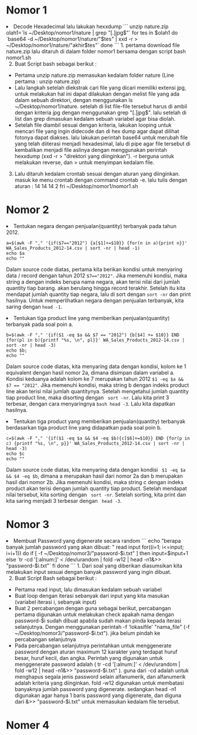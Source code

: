 # Nomor 1
<li> Decode Hexadecimal lalu lakukan hexxdump
  ```
unzip nature.zip
olah1=`ls ~/Desktop/nomor1/nature | grep "[.]jpg$"`
for tes in $olah1
do
        `base64 -d ~/Desktop/nomor1/nature/"$tes" | xxd -r > ~/Desktop/nomor1/nature/"akhir$tes"`
done
  ```
1. pertama download file nature.zip lalu ditaruh di dalam folder nomor1 bersama dengan script bash nomor1.sh

2. Buat Script bash sebagai berikut :
- Pertama unzip nature.zip memasukan kedalam folder nature (Line pertama : unzip nature.zip)
- Lalu langkah setelah diekstrak cari file yang dicari memiliki extensi jpg, untuk melakukan hal ini dapat dilakukan dengan melist file yang ada dalam sebuah direktori, dengan menggunakan ls ~/Desktop/nomor1/nature. setelah di list file-file tersebut harus di ambil dengan kriteria jpg dengan menggunakan grep "[.]jpg$". lalu setelah di list dan grep dimasukan kedalam sebuah variabel agar bisa diolah.
- Setelah file diambil sesuai dengan kriteria, lakukan looping untuk mencari file yang ingin didecode dan di hex dump agar dapat dilihat fotonya dapat diakses. lalu lakukan perintah base64 untuk merubah file yang telah diiterasi menjadi hexadesimal, lalu di pipe agar file tersebut di kembalikan menjadi file aslinya dengan menggunakan perintah hexxdump (xxd -r > "direktori yang diinginkan"). -r berguna untuk melakukan reverse, dan > untuk menyimpan kedalam file.

3.  Lalu ditaruh kedalam crontab sesuai dengan aturan yang diinginkan. masuk ke menu crontab dengan command  crontab -e. lalu tulis dengan aturan : 14 14 14 2 fri ~/Desktop/nomor1/nomor1.sh

# Nomor 2

<li>Tentukan negara dengan penjualan(quantity) terbanyak pada tahun 2012.
  
  ```
  a=$(awk -F "," '{if($7=="2012") {a[$1]+=$10}} {for(n in a){print n}}' WA_Sales_Products_2012-14.csv | sort -nr | head -1)
  echo $a
  echo ""
  ```
  
  Dalam source code diatas, pertama kita berikan kondisi untuk menyaring data / record dengan tahun 2012 ```$7=="2012"```. Jika memenuhi kondisi, maka string a dengan indeks berupa nama negara, akan terisi nilai dari jumlah quantity tiap barang. akan berulang hingga record terakhir. Setelah itu kita mendapat jumlah quantity tiap negara, lalu di sort dengan ``` sort -nr ``` dan print hasilnya. Untuk memperlihatkan negara dengan penjualan terbanyak, kita saring dengan ```head -1```. 
  
<li>Tentukan tiga product line yang memberikan penjualan(quantity) terbanyak pada soal poin a.
  
  ```
  b=$(awk -F "," '{if($1 -eq $a && $7 == "2012") {b[$4] += $10}} END {for(pl in b){printf "%s, \n", pl}}' WA_Sales_Products_2012-14.csv | sort -nr | head -3)
  echo $b;
  echo ""
  ```
  
  Dalam source code diatas, kita menyaring data dengan kondisi, kolom ke 1 equivalent dengan hasil nomor 2a, dimana disimpan dalam variabel a. Kondisi keduanya adalah kolom ke 7 merupakan tahun 2012 ``` $1 -eq $a && $7 == "2012" ```. Jika memenuhi kondisi, maka string b dengan indeks product line akan terisi nilai jumlah quantitynya. Setelah mengetahui jumlah quantity tiap product line, maka disorting dengan ``` sort -nr```. Lalu kita print 3 terbesar, dengan cara menyaringnya ```bash head -3```. Lalu kita dapatkan hasilnya.
<li>Tentukan tiga product yang memberikan penjualan(quantity) terbanyak berdasarkan tiga product line yang didapatkan pada soal poin b.
  
  ```
  c=$(awk -F "," '{if($1 -eq $a && $4 -eq $b){c[$6]+=$10}} END {for(p in c) {printf "%s, \n", p}}' WA_Sales_Products_2012-14.csv | sort -nr | head -3)
  echo $c
  echo ""
  ```
  Dalam source code diatas, kita menyaring data dengan kondisi ``` $1 -eq $a && $4 -eq $b```, dimana a merupakan hasil dari nomor 2a dan b merupakan hasil dari nomor 2b. Jika memenuhi kondisi, maka string c dengan indeks product akan terisi dengan jumlah quantity tiap product. Setelah mendapat nilai tersebut, kita sorting dengan ``` sort -nr```. Setelah sorting, kita print dan kita saring menjadi 3 terbesar dengan ``` head -3```.

# Nomor 3
<li>Membuat Password yang digenerate secara random
  ```
echo "berapa banyak jumlah password yang akan dibuat: "
read input
for((i=1; i<=input; i=i+1))
do
        if [ -f ~/Desktop/nomor3/"password-$i.txt" ]
        then input=$input+1
        else
                `tr -cd '[:alnum:]' < /dev/urandom | fold -w12 | head -n1&>> "password-$i.txt"`
        fi
done
```
1. Dari soal yang diberikan diasumsikan kita melakukan input sesuai dengan banyak password yang ingin dibuat.

2. Buat Script Bash sebagai berikut :
- Pertama read input, lalu dimasukan kedalam sebuah variabel
- Buat loop dengan iterasi sebanyak dari input yang kita masukan (variabel iterasi i, sebanyak input)
- Buat 2 percabangan dengan guna sebagai berikut, percabangan pertama digunakan untuk melakukan check apakah nama dengan password-$i sudah dibuat apabila sudah makan pinda kepada iterasi selanjutnya. Dengan menggunakan perintah  -f 'lokasifile' "nama_file" (-f ~/Desktop/nomor3/"password-$i.txt"). jika belum pindah ke percabangan selanjutnya
- Pada percabangan selanjutnya perintahkan untuk menggenerate password dengan aturan maximum 12 karakter yang terdapat huruf besar, huruf kecil, dan angka. Perintah yang digunakan untuk menggenerate password adalah ( tr -cd '[:alnum:]'  < /dev/urandom | fold -w12 | head -n1&>> "password-$i.txt" ). guna dari -cd adalah untuk menghapus segala jenis password selain alfanumerik, dan alfanumerik adalah kriteria yang diinginkan. fold -w12 digunakan untuk membatasi banyaknya jumlah password yang digenerate. sedangkan head -n1 digunakan agar hanya 1 baris password yang digenerate, dan diguna dari &>> "password-$i.txt" untuk memasukan kedalam file tersebut.

# Nomer 4

